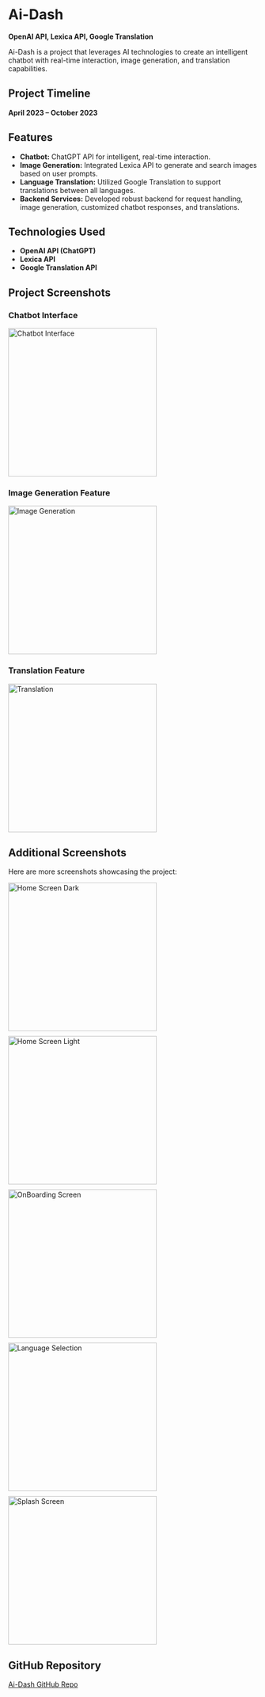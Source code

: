 # Ai-Dash

**OpenAI API, Lexica API, Google Translation**

Ai-Dash is a project that leverages AI technologies to create an intelligent chatbot with real-time interaction, image generation, and translation capabilities.

## Project Timeline
**April 2023 – October 2023**

## Features
- **Chatbot:** ChatGPT API for intelligent, real-time interaction.
- **Image Generation:** Integrated Lexica API to generate and search images based on user prompts.
- **Language Translation:** Utilized Google Translation to support translations between all languages.
- **Backend Services:** Developed robust backend for request handling, image generation, customized chatbot responses, and translations.

## Technologies Used
- **OpenAI API (ChatGPT)**
- **Lexica API**
- **Google Translation API**

## Project Screenshots

### Chatbot Interface
<img src="./assets/Readme/chatbot.jpeg" alt="Chatbot Interface" width="300"/>

### Image Generation Feature
<img src="./assets/Readme/imageCreator.png" alt="Image Generation" width="300"/>

### Translation Feature
<img src="./assets/Readme/translator.jpeg" alt="Translation" width="300"/>

## Additional Screenshots

Here are more screenshots showcasing the project:

<div style="display: flex; flex-wrap: wrap; gap: 10px;">
   <img src="./assets/Readme/homeDark.jpeg" alt="Home Screen Dark" width="300"/>
   <img src="./assets/Readme/home.jpeg" alt="Home Screen Light" width="300"/>
   <img src="./assets/Readme/onboard.jpeg" alt="OnBoarding Screen" width="300"/>
   <img src="./assets/Readme/language.jpeg" alt="Language Selection" width="300"/>
   <img src="./assets/Readme/splash.jpeg" alt="Splash Screen" width="300"/>
</div>

## GitHub Repository
[Ai-Dash GitHub Repo](https://github.com/your-username/Ai-Dash)
